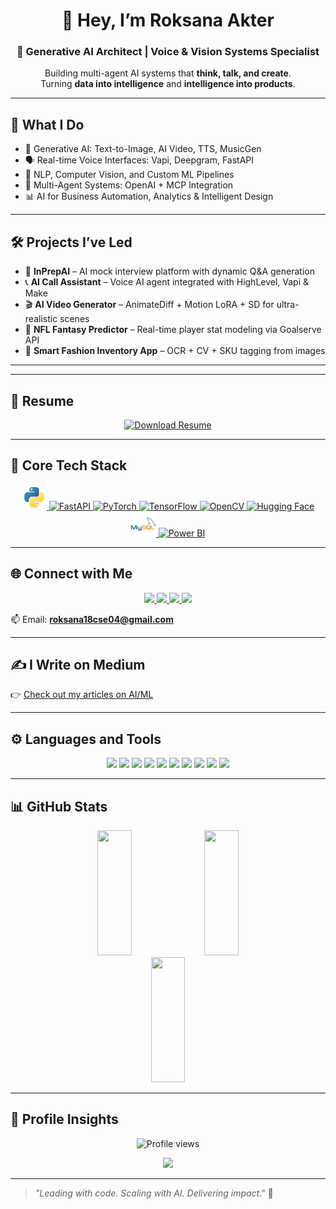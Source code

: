 <h1 align="center">👋 Hey, I’m Roksana Akter</h1>
<h3 align="center">🔮 Generative AI Architect | Voice & Vision Systems Specialist</h3>

<p align="center">
Building multi-agent AI systems that <b>think, talk, and create</b>.<br/>
Turning <b>data into intelligence</b> and <b>intelligence into products</b>.
</p>

---

## 💼 What I Do

- 🤖 Generative AI: Text-to-Image, AI Video, TTS, MusicGen  
- 🗣️ Real-time Voice Interfaces: Vapi, Deepgram, FastAPI  
- 🧠 NLP, Computer Vision, and Custom ML Pipelines  
- 🤝 Multi-Agent Systems: OpenAI + MCP Integration  
- 📊 AI for Business Automation, Analytics & Intelligent Design  

---


## 🛠️ Projects I’ve Led

- 🎤 **InPrepAI** – AI mock interview platform with dynamic Q&A generation  
- 📞 **AI Call Assistant** – Voice AI agent integrated with HighLevel, Vapi & Make  
- 🎬 **AI Video Generator** – AnimateDiff + Motion LoRA + SD for ultra-realistic scenes  
- 🏈 **NFL Fantasy Predictor** – Real-time player stat modeling via Goalserve API  
- 👗 **Smart Fashion Inventory App** – OCR + CV + SKU tagging from images  

---

---

## 📄 Resume

<p align="center">
  <a href="./Resume.pdf" target="_blank">
    <img src="https://img.shields.io/badge/Download%20Resume-PDF-blue?style=for-the-badge&logo=adobeacrobat&logoColor=white" alt="Download Resume" />
  </a>
</p>

---

## 🧠 Core Tech Stack

<p align="center">
  <a href="https://www.python.org/" target="_blank" rel="noreferrer">
    <img src="https://raw.githubusercontent.com/devicons/devicon/master/icons/python/python-original.svg" alt="Python" width="40" height="40"/>
  </a>
  <a href="https://fastapi.tiangolo.com/" target="_blank" rel="noreferrer">
    <img src="https://cdn.jsdelivr.net/gh/devicons/devicon/icons/fastapi/fastapi-original.svg" alt="FastAPI" width="40" height="40"/>
  </a>
  <a href="https://pytorch.org/" target="_blank" rel="noreferrer">
    <img src="https://www.vectorlogo.zone/logos/pytorch/pytorch-icon.svg" alt="PyTorch" width="40" height="40"/>
  </a>
  <a href="https://www.tensorflow.org/" target="_blank" rel="noreferrer">
    <img src="https://www.vectorlogo.zone/logos/tensorflow/tensorflow-icon.svg" alt="TensorFlow" width="40" height="40"/>
  </a>
  <a href="https://opencv.org/" target="_blank" rel="noreferrer">
    <img src="https://upload.wikimedia.org/wikipedia/commons/3/32/OpenCV_Logo_with_text_svg_version.svg" alt="OpenCV" width="40" height="40"/>
  </a>
  <a href="https://huggingface.co/" target="_blank" rel="noreferrer">
    <img src="https://huggingface.co/front/assets/huggingface_logo.svg" alt="Hugging Face" width="40" height="40"/>
  </a>
  <a href="https://www.mysql.com/" target="_blank" rel="noreferrer">
    <img src="https://raw.githubusercontent.com/devicons/devicon/master/icons/mysql/mysql-original-wordmark.svg" alt="MySQL" width="40" height="40"/>
  </a>
  <a href="https://powerbi.microsoft.com/" target="_blank" rel="noreferrer">
    <img src="https://upload.wikimedia.org/wikipedia/commons/c/cf/New_Power_BI_Logo.svg" alt="Power BI" width="40" height="40"/>
  </a>
</p>

---

## 🌐 Connect with Me

<p align="center">
<a href="https://www.linkedin.com/in/roksana00mymensingh/" target="blank">
  <img src="https://img.shields.io/badge/-LinkedIn-0A66C2?style=for-the-badge&logo=linkedin&logoColor=white" />
</a>
<a href="https://stackoverflow.com/users/25434592/roksana-akter" target="blank">
  <img src="https://img.shields.io/badge/-StackOverflow-FE7A16?style=for-the-badge&logo=stackoverflow&logoColor=white" />
</a>
<a href="https://kaggle.com/roksanaakter09" target="blank">
  <img src="https://img.shields.io/badge/-Kaggle-20BEFF?style=for-the-badge&logo=kaggle&logoColor=white" />
</a>
<a href="https://medium.com/@Roksana25" target="blank">
  <img src="https://img.shields.io/badge/-Medium-black?style=for-the-badge&logo=medium" />
</a>
</p>

📫 Email: **roksana18cse04@gmail.com**

---

## ✍️ I Write on Medium
👉 [Check out my articles on AI/ML](https://medium.com/@Roksana25)

---

## ⚙️ Languages and Tools

<p align="center">
  <img src="https://img.shields.io/badge/Python-3670A0?style=flat&logo=python&logoColor=ffdd54" />
  <img src="https://img.shields.io/badge/FastAPI-005571?style=flat&logo=fastapi" />
  <img src="https://img.shields.io/badge/TensorFlow-FF6F00?style=flat&logo=tensorflow&logoColor=white" />
  <img src="https://img.shields.io/badge/PyTorch-EE4C2C?style=flat&logo=pytorch&logoColor=white" />
  <img src="https://img.shields.io/badge/OpenCV-5C3EE8?style=flat&logo=opencv&logoColor=white" />
  <img src="https://img.shields.io/badge/SQL-003B57?style=flat&logo=mysql&logoColor=white" />
  <img src="https://img.shields.io/badge/Power BI-F2C811?style=flat&logo=powerbi&logoColor=black" />
  <img src="https://img.shields.io/badge/HuggingFace-FF6F00?style=flat&logo=huggingface&logoColor=white" />
  <img src="https://img.shields.io/badge/Git-F05032?style=flat&logo=git&logoColor=white" />
  <img src="https://img.shields.io/badge/Linux-FCC624?style=flat&logo=linux&logoColor=black" />
</p>

---

## 📊 GitHub Stats

<p align="center">
  <img src="https://github-readme-stats.vercel.app/api?username=Roksana18cse04&show_icons=true&theme=neon" width="33%" height="200"/>
  <img src="https://github-readme-stats.vercel.app/api/top-langs/?username=Roksana18cse04&layout=compact&theme=radical" width="33%" height="200"/>
  <img src="https://github-readme-streak-stats.herokuapp.com/?user=Roksana18cse04&theme=tokyonight" width="33%" height="200"/>
</p>

---

## 👀 Profile Insights

<p align="center">
  <img src="https://komarev.com/ghpvc/?username=Roksana18cse04&label=Profile%20Views&color=ff00ff&style=for-the-badge" alt="Profile views"/>
</p>

<p align="center">
  <img src="https://github-profile-summary-cards.vercel.app/api/cards/profile-details?username=Roksana18cse04&theme=tokyonight" />
</p>

---

> _"Leading with code. Scaling with AI. Delivering impact."_ 🚀
